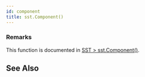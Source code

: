 ```yaml
---
id: component
title: sst.Component()
---
```


### Remarks

This function is documented in [SST > sst.Component()](projectDriver/sst/component.md).

## See Also